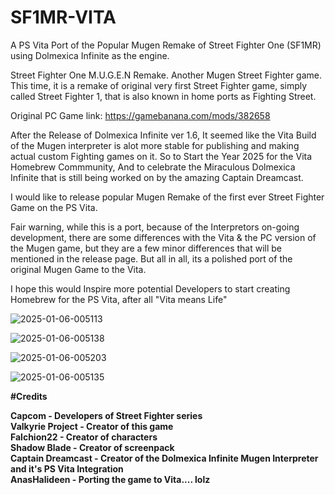 # SF1MR-VITA
A PS Vita Port of the Popular Mugen Remake of Street Fighter One (SF1MR) using Dolmexica Infinite as the engine. 

Street Fighter One M.U.G.E.N Remake.
Another Mugen Street Fighter game. This time, it is a remake of original very first Street Fighter game, simply called Street Fighter 1, that is also known in home ports as Fighting Street. 

Original PC Game link: https://gamebanana.com/mods/382658

After the Release of Dolmexica Infinite ver 1.6, It seemed like the Vita Build of the Mugen interpreter is alot more stable for publishing and making actual custom Fighting games on it.
So to Start the Year 2025 for the Vita Homebrew Commmunity, And to celebrate the Miraculous Dolmexica Infinite that is still being worked on by the amazing Captain Dreamcast.

I would like to release popular Mugen Remake of the first ever Street Fighter Game on the PS Vita.

Fair warning, while this is a port, because of the Interpretors on-going development, there are some differences with the Vita & the PC version of the Mugen game, but they are a few minor differences that will be mentioned in the release page.
But all in all, its a polished port of the original Mugen Game to the Vita.

I hope this would Inspire more potential Developers to start creating Homebrew for the PS Vita, after all "Vita means Life"

![2025-01-06-005113](https://github.com/user-attachments/assets/f981f1fb-b530-4a9e-a2fa-8cd102df7585)

![2025-01-06-005138](https://github.com/user-attachments/assets/f683d85a-0696-4ab2-84a6-b32abe94e179)

![2025-01-06-005203](https://github.com/user-attachments/assets/a6313283-b539-4851-a88c-c21d56adeab3)

![2025-01-06-005135](https://github.com/user-attachments/assets/cc1bc4d4-09af-4b2f-97bb-f0f294dd2ce5)

<b>#Credits<b>

Capcom - Developers of Street Fighter series
<br>
Valkyrie Project - Creator of this game
<br>
Falchion22 - Creator of characters
<br>
Shadow Blade - Creator of screenpack
<br>
Captain Dreamcast - Creator of the Dolmexica Infinite Mugen Interpreter and it's PS Vita Integration
<br>
AnasHalideen - Porting the game to Vita.... lolz  
